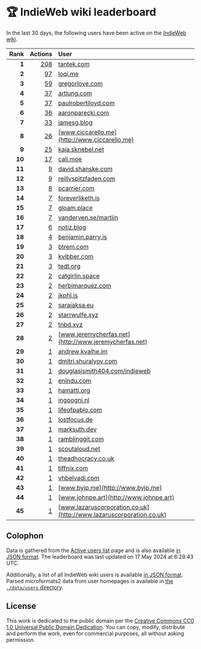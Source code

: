 # 🏆 IndieWeb wiki leaderboard

In the last 30 days, the following users have been active on the [IndieWeb wiki](https://indieweb.org).

| Rank | Actions | User |
|-----:|--------:|:-----|
| **1** | [208](https://indieweb.org/Special:Contributions/Tantek.com) | [tantek.com](http://tantek.com) |
| **2** | [97](https://indieweb.org/Special:Contributions/Loqi.me) | [loqi.me](http://loqi.me) |
| **3** | [59](https://indieweb.org/Special:Contributions/Gregorlove.com) | [gregorlove.com](http://gregorlove.com) |
| **4** | [37](https://indieweb.org/Special:Contributions/Artlung.com) | [artlung.com](http://artlung.com) |
| **5** | [37](https://indieweb.org/Special:Contributions/Paulrobertlloyd.com) | [paulrobertlloyd.com](http://paulrobertlloyd.com) |
| **6** | [36](https://indieweb.org/Special:Contributions/Aaronparecki.com) | [aaronparecki.com](http://aaronparecki.com) |
| **7** | [33](https://indieweb.org/Special:Contributions/Jamesg.blog) | [jamesg.blog](http://jamesg.blog) |
| **8** | [26](https://indieweb.org/Special:Contributions/Www.ciccarello.me) | [www.ciccarello.me](http://www.ciccarello.me) |
| **9** | [25](https://indieweb.org/Special:Contributions/Kaja.sknebel.net) | [kaja.sknebel.net](http://kaja.sknebel.net) |
| **10** | [17](https://indieweb.org/Special:Contributions/Cali.moe) | [cali.moe](http://cali.moe) |
| **11** | [9](https://indieweb.org/Special:Contributions/David.shanske.com) | [david.shanske.com](http://david.shanske.com) |
| **12** | [9](https://indieweb.org/Special:Contributions/Reillyspitzfaden.com) | [reillyspitzfaden.com](http://reillyspitzfaden.com) |
| **13** | [8](https://indieweb.org/Special:Contributions/Pcarrier.com) | [pcarrier.com](http://pcarrier.com) |
| **14** | [7](https://indieweb.org/Special:Contributions/Foreverliketh.is) | [foreverliketh.is](http://foreverliketh.is) |
| **15** | [7](https://indieweb.org/Special:Contributions/Gloam.place) | [gloam.place](http://gloam.place) |
| **16** | [7](https://indieweb.org/Special:Contributions/Vanderven.se_martijn) | [vanderven.se/martijn](http://vanderven.se/martijn) |
| **17** | [6](https://indieweb.org/Special:Contributions/Notiz.blog) | [notiz.blog](http://notiz.blog) |
| **18** | [4](https://indieweb.org/Special:Contributions/Benjamin.parry.is) | [benjamin.parry.is](http://benjamin.parry.is) |
| **19** | [3](https://indieweb.org/Special:Contributions/Btrem.com) | [btrem.com](http://btrem.com) |
| **20** | [3](https://indieweb.org/Special:Contributions/Kvibber.com) | [kvibber.com](http://kvibber.com) |
| **21** | [3](https://indieweb.org/Special:Contributions/Tedt.org) | [tedt.org](http://tedt.org) |
| **22** | [2](https://indieweb.org/Special:Contributions/Catgirlin.space) | [catgirlin.space](http://catgirlin.space) |
| **23** | [2](https://indieweb.org/Special:Contributions/Herbimarquez.com) | [herbimarquez.com](http://herbimarquez.com) |
| **24** | [2](https://indieweb.org/Special:Contributions/Jkphl.is) | [jkphl.is](http://jkphl.is) |
| **25** | [2](https://indieweb.org/Special:Contributions/Sarajaksa.eu) | [sarajaksa.eu](http://sarajaksa.eu) |
| **26** | [2](https://indieweb.org/Special:Contributions/Starrwulfe.xyz) | [starrwulfe.xyz](http://starrwulfe.xyz) |
| **27** | [2](https://indieweb.org/Special:Contributions/Tnbd.xyz) | [tnbd.xyz](http://tnbd.xyz) |
| **28** | [2](https://indieweb.org/Special:Contributions/Www.jeremycherfas.net) | [www.jeremycherfas.net](http://www.jeremycherfas.net) |
| **29** | [1](https://indieweb.org/Special:Contributions/Andrew.kvalhe.im) | [andrew.kvalhe.im](http://andrew.kvalhe.im) |
| **30** | [1](https://indieweb.org/Special:Contributions/Dmitri.shuralyov.com) | [dmitri.shuralyov.com](http://dmitri.shuralyov.com) |
| **31** | [1](https://indieweb.org/Special:Contributions/Douglasjsmith404.com_indieweb) | [douglasjsmith404.com/indieweb](http://douglasjsmith404.com/indieweb) |
| **32** | [1](https://indieweb.org/Special:Contributions/Enindu.com) | [enindu.com](http://enindu.com) |
| **33** | [1](https://indieweb.org/Special:Contributions/Hamatti.org) | [hamatti.org](http://hamatti.org) |
| **34** | [1](https://indieweb.org/Special:Contributions/Ingoogni.nl) | [ingoogni.nl](http://ingoogni.nl) |
| **35** | [1](https://indieweb.org/Special:Contributions/Lifeofpablo.com) | [lifeofpablo.com](http://lifeofpablo.com) |
| **36** | [1](https://indieweb.org/Special:Contributions/Lostfocus.de) | [lostfocus.de](http://lostfocus.de) |
| **37** | [1](https://indieweb.org/Special:Contributions/Marksuth.dev) | [marksuth.dev](http://marksuth.dev) |
| **38** | [1](https://indieweb.org/Special:Contributions/Ramblinggit.com) | [ramblinggit.com](http://ramblinggit.com) |
| **39** | [1](https://indieweb.org/Special:Contributions/Scoutaloud.net) | [scoutaloud.net](http://scoutaloud.net) |
| **40** | [1](https://indieweb.org/Special:Contributions/Theadhocracy.co.uk) | [theadhocracy.co.uk](http://theadhocracy.co.uk) |
| **41** | [1](https://indieweb.org/Special:Contributions/Tiffnix.com) | [tiffnix.com](http://tiffnix.com) |
| **42** | [1](https://indieweb.org/Special:Contributions/Vhbelvadi.com) | [vhbelvadi.com](http://vhbelvadi.com) |
| **43** | [1](https://indieweb.org/Special:Contributions/Www.byjp.me) | [www.byjp.me](http://www.byjp.me) |
| **44** | [1](https://indieweb.org/Special:Contributions/Www.johnpe.art) | [www.johnpe.art](http://www.johnpe.art) |
| **45** | [1](https://indieweb.org/Special:Contributions/Www.lazaruscorporation.co.uk) | [www.lazaruscorporation.co.uk](http://www.lazaruscorporation.co.uk) |


## Colophon

Data is gathered from the [Active users list](https://indieweb.org/Special:ActiveUsers) page and is also available [in JSON format](https://github.com/jgarber623/indieweb-wiki-leaderboard/blob/main/data/leaderboard.json). The leaderboard was last updated on 17 May 2024 at 6:29:43 UTC.

Additionally, a list of all IndieWeb wiki users is available [in JSON format](https://github.com/jgarber623/indieweb-wiki-leaderboard/blob/main/data/users.json). Parsed microformats2 data from user homepages is available in [the `./data/users` directory](https://github.com/jgarber623/indieweb-wiki-leaderboard/blob/main/data/users).

## License

This work is dedicated to the public domain per the [Creative Commons CC0 1.0 Universal Public Domain Dedication](https://creativecommons.org/publicdomain/zero/1.0/). You can copy, modify, distribute and perform the work, even for commercial purposes, all without asking permission.
